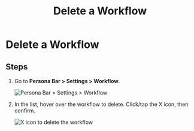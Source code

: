 ﻿---
uid: content-managers-delete-workflow-pb-all
locale: en
title: Delete a Workflow
dnneditions: Evoq Content,Evoq Engage
dnnversion: 09.02.00
related-topics: create-workflow-pb-all,edit-workflow-pb-all,configure-workflow-state-pb-all
---

# Delete a Workflow

## Steps

1.  Go to **Persona Bar \> Settings \> Workflow**.
    
    ![Persona Bar > Settings > Workflow](/images/scr-pbar-cmg-Settings-E91.png)
    
2.  In the list, hover over the workflow to delete. Click/tap the X icon, then confirm.
    
      
    
    ![X icon to delete the workflow](/images/scr-pb-Workflows-icons-X.png)
